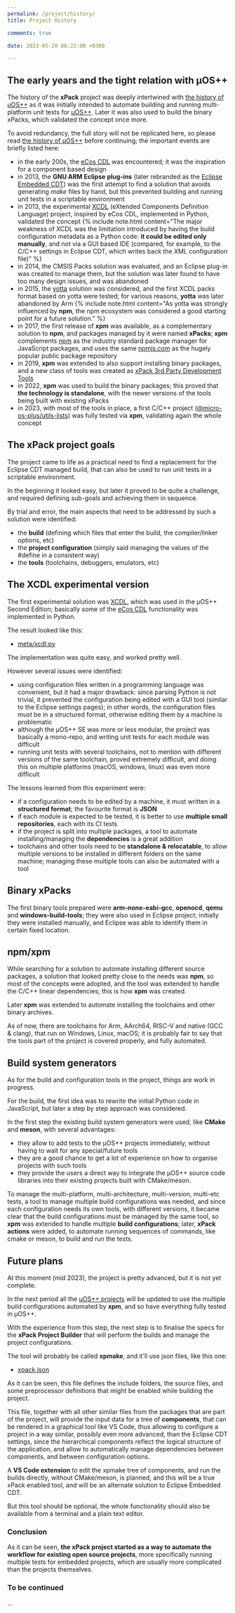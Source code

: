 ```yaml
---
permalink: /project/history/
title: Project History

comments: true

date: 2023-05-20 06:22:00 +0300

---
```


## The early years and the tight relation with µOS++

The history of the **xPack** project was deeply intertwined with
[the history of µOS++](http://micro-os-plus.github.io/project/history/)
as it was initially intended to automate building and running
multi-platform unit tests for [µOS++](http://micro-os-plus.github.io).
Later it was also used to build the binary xPacks, which validated the
concept once more.

To avoid redundancy, the full story will not be replicated here, so please
read [the history of µOS++](http://micro-os-plus.github.io/project/history/)
before continuing; the important events are briefly listed here:

- in the early 200s, the
  [eCos CDL](http://ecos.sourceware.org/docs-1.3.1/cdl/language.html)
  was encountered; it was the inspiration for a component based design
- in 2013, the **GNU ARM Eclipse plug-ins** (later rebranded as the
  [Eclipse Embedded CDT](https://eclipse-embed-cdt.github.io))
  was the first attempt to find a solution that avoids generating _make_
  files by hand, but this prevented building and running unit tests in
  a scriptable environment
- in 2013, the experimental [XCDL](http://xcdl.github.io)
  (eXtended Components Definition Language) project, inspired by
  eCos CDL, implemented in Python, validated the concept
  {% include note.html content="The major weakness of XCDL was the
  limitation introduced by
  having the build configuration metadata as a Python code:
  **it could be edited only manually**, and not via a GUI based
  IDE (compared, for example, to the C/C++ settings in Eclipse CDT,
  which writes back the XML configuration file)" %}
- in 2014, the CMSIS Packs solution was evaluated, and an Eclipse plug-in was
  created to manage them, but the solution was later found to have
  too many design issues, and was abandoned
- in 2015, the [yotta](https://github.com/ARMmbed/yotta) solution was
  considered, and the first XCDL packs format based on yotta were tested;
  for various reasons, **yotta** was later abandoned by Arm
  {% include note.html content="As yotta was
  strongly influenced by **npm**, the npm ecosystem was considered
  a good starting point for a future solution." %}
- in 2017, the first release of **xpm** was available, as a complementary
  solution to **npm**, and packages
  managed by it were named **xPacks**; **xpm** complements
  [npm](https://en.wikipedia.org/wiki/Npm_(software)) as the industry
  standard package manager for JavaScript packages, and uses the same
  [npmjs.com](https://www.npmjs.com) as the hugely popular public
  package repository
- in 2019, **xpm** was extended to also support
  installing binary packages, and a new class of tools was created as
  [xPack 3rd Party Development Tools](https://github.com/xpack-dev-tools/)
- in 2022, **xpm** was used to build the binary packages; this proved that
  **the technology is standalone**, with the newer versions of the tools
  being built with existing xPacks
- in 2023, with most of the tools in place, a first C/C++ project
  ([@micro-os-plus/utils-lists](https://github.com/micro-os-plus/utils-lists-xpack/))
  was fully tested via **xpm**, validating again the whole concept

## The xPack project goals

The project came to life as a practical need to find a replacement for the
Eclipse CDT managed build, that can also be used to run unit tests in a
scriptable environment.

In the beginning it looked easy, but later it proved to be quite a challenge,
and required defining sub-goals and achieving them in sequence.

By trial and error, the main aspects that need to be
addressed by such a solution were identified:

- the **build** (defining which files that enter the build, the compiler/linker
  options, etc)
- the **project configuration** (simply said managing the values of the #define
  in a consistent way)
- the **tools** (toolchains, debuggers, emulators, etc)

## The XCDL experimental version

The first experimental solution was [XCDL](http://xcdl.github.io),
which was used in the µOS++ Second Edition;
basically some of the
[eCos CDL](http://ecos.sourceware.org/docs-1.3.1/cdl/language.html)
functionality was implemented in Python.

The result looked like this:

- [meta/xcdl.py](https://github.com/micro-os-plus/micro-os-plus-ii/blob/master/packages/portable/core/meta/xcdl.py)

The implementation was quite easy, and worked pretty well.

However several issues were identified:

- using configuration files written in a programming language was
  convenient, but it had a major drawback: since parsing Python
  is not trivial, it prevented the configuration
  being edited with a GUI tool (similar to the Eclipse settings pages);
  in other words, the configuration
  files must be in a structured format, otherwise editing them by a
  machine is problematic
- although the µOS++ SE was more or less modular, the project was
  basically a mono-repo, and writing unit tests for each module was
  difficult
- running unit tests with several toolchains, not to
  mention with different versions of the same toolchain, proved
  extremely difficult, and doing this on multiple platforms
  (macOS, windows, linux) was even more difficult

The lessons learned from this experiment were:

- if a configuration needs to be edited by a machine,
  it must written in a **structured format**;
  the favourite format is **JSON**
- if each module is expected to be tested, it is better
  to use **multiple small repositories**, each with its CI tests
- if the project is split into multiple packages, a tool to automate
  installing/managing the **dependencies** is a great addition
- toolchains and other tools need to be **standalone & relocatable**,
  to allow multiple versions to be installed in different folders
  on the same machine; managing these multiple tools can also be
  automated with a tool

## Binary xPacks

The first binary tools prepared were **arm-none-eabi-gcc**, **openocd**,
**qemu** and **windows-build-tools**; they were also used in Eclipse project;
initially they were installed manually, and Eclipse was able to
identify them in certain fixed location.

## npm/xpm

While searching for a solution to automate installing different
source packages, a solution that looked pretty close to the needs
was **npm**, so most of the concepts were adopted, and the tool
was extended
to handle the C/C++ linear dependencies; this is how **xpm** was created.

Later **xpm** was extended to automate installing the toolchains and
other binary archives.

As of now, there are toolchains for Arm, AArch64, RISC-V and native
(GCC & clang), that run on Windows, Linux, macOS; it is probably fair
to say that
the tools part of the project is covered properly, and fully automated.

## Build system generators

As for the build and configuration tools in the project, things are
work in progress.

For the build, the first idea was to rewrite the initial
Python code in JavaScript, but later a step by step approach
was considered.

In the first step the existing build system generators were used,
like **CMake** and **meson**, with several advantages:

- they allow to add tests to the µOS++ projects immediately,
  without having to wait for any special/future tools
- they are a good chance to get a lot of experience on how to organise
  projects with such tools
- they provide the users a direct way to integrate the µOS++
  source code libraries
  into their existing projects built with CMake/meson.

To manage the multi-platform, multi-architecture, multi-version,
multi-etc tests, a tool to manage multiple build configurations was needed,
and since each configuration needs its own tools, with different
versions, it became clear that the build configurations must be
managed by the same tool, so **xpm** was extended to handle multiple
**build configurations**; later, **xPack actions** were added, to automate
running sequences of commands, like cmake or meson, to build
and run the tests.

## Future plans

At this moment (mid 2023), the project is pretty advanced, but
it is not yet complete.

In the next period all the
[µOS++ projects](https://github.com/micro-os-plus)
will be updated to use
the multiple build configurations automated by **xpm**, and so
have everything fully tested in µOS++.

With the experience from this step, the next step is to finalise the
specs for the **xPack Project Builder** that will perform the
builds and manage the project configurations.

The tool will probably be called **xpmake**,
and it'll use json files, like this one:

- [xpack.json](https://github.com/micro-os-plus/utils-lists-xpack/blob/xpack/xpack.json)

As it can be seen, this file defines the include folders,
the source files, and some
preprocessor definitions that might be enabled while building the project.

This file, together with all other similar files from the packages
that are part of the project, will provide the input data for a tree
of **components**, that can be rendered in a graphical tool like VS Code,
thus allowing to configure a project in a way similar,
possibly even more advanced, than
the Eclipse CDT settings, since the hierarchical components reflect
the logical structure of the application, and allow to automatically
manage dependencies between components, and between configuration
options.

A **VS Code extension** to edit the xpmake tree of components, and run
the builds directly, without CMake/meson, is planned, and this will
be a true xPack enabled tool, and will be an alternate solution to
Eclipse Embedded CDT.

But this tool should be optional, the whole functionality should also be
available from a terminal and a plain text editor.

### Conclusion

As it can be seen, **the xPack project started as a way to automate
the workflow for existing open source projects**,
more specifically running multiple tests for embedded
projects, which are usually more complicated than the projects themselves.

### To be continued

...
